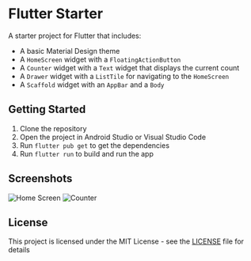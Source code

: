 
# Flutter Starter

A starter project for Flutter that includes:

- A basic Material Design theme
- A `HomeScreen` widget with a `FloatingActionButton`
- A `Counter` widget with a `Text` widget that displays the current count
- A `Drawer` widget with a `ListTile` for navigating to the `HomeScreen`
- A `Scaffold` widget with an `AppBar` and a `Body`

## Getting Started

1. Clone the repository
2. Open the project in Android Studio or Visual Studio Code
3. Run `flutter pub get` to get the dependencies
4. Run `flutter run` to build and run the app

## Screenshots

![Home Screen](screenshots/home_screen.png)
![Counter](screenshots/counter.png)

## License

This project is licensed under the MIT License - see the [LICENSE](LICENSE) file for details
